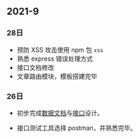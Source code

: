 ## 2021-9

### 28日

- 预防 XSS 攻击使用 npm 包 `xss`
- 熟悉 express 错误处理方式
- 接口文档修改
- 文章路由模块，模板搭建完毕

### 26日

- 初步完成[数据文档](./0_doc/1.数据文档.md)与[接口](./0_doc/2.接口.md)设计。

- 接口测试工具选择 postman，并熟悉完毕。